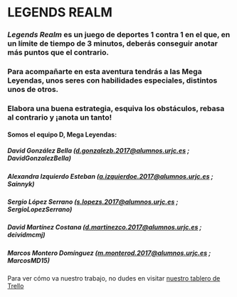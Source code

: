 # LEGENDS REALM
### *Legends Realm* es un juego de deportes 1 contra 1 en el que, en un límite de tiempo de 3 minutos, deberás conseguir anotar más puntos que el contrario.
### Para acompañarte en esta aventura tendrás a las Mega Leyendas, unos seres con habilidades especiales, distintos unos de otros.
### Elabora una buena estrategia, esquiva los obstáculos, rebasa al contrario y ¡anota un tanto!

#### Somos el equipo D, Mega Leyendas:  
##### David González Bella (d.gonzalezb.2017@alumnos.urjc.es ; DavidGonzalezBella)
##### Alexandra Izquierdo Esteban (a.izquierdoe.2017@alumnos.urjc.es ; Sainnyk)
##### Sergio López Serrano (s.lopezs.2017@alumnos.urjc.es ; SergioLopezSerrano)
##### David Martínez Costana (d.martinezco.2017@alumnos.urjc.es ; deividmcmj)
##### Marcos Montero Domínguez (m.monterod.2017@alumnos.urjc.es ; MarcosMD15)

Para ver cómo va nuestro trabajo, no dudes en visitar [nuestro tablero de Trello](https://trello.com/b/3iwQia61)
